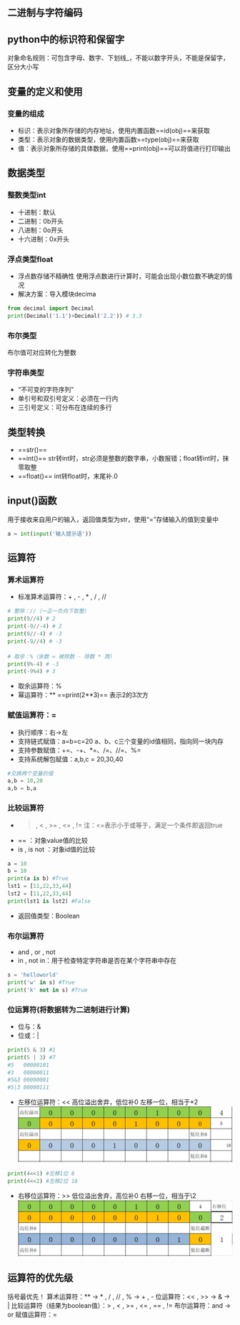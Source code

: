 ## 二进制与字符编码
## python中的标识符和保留字
对象命名规则：可包含字母、数字、下划线_，不能以数字开头，不能是保留字，区分大小写
## 变量的定义和使用
### 变量的组成
- 标识：表示对象所存储的内存地址，使用内置函数==id(obj)==来获取
- 类型：表示对象的数据类型，使用内置函数==type(obj)==来获取
- 值：表示对象所存储的具体数据，使用==print(obj)==可以将值进行打印输出
## 数据类型
### 整数类型int
- 十进制：默认
- 二进制：0b开头
- 八进制：0o开头
- 十六进制：0x开头
### 浮点类型float
- 浮点数存储不精确性
使用浮点数进行计算时，可能会出现小数位数不确定的情况
- 解决方案：导入模块decima
```python
from decimal import Decimal
print(Decimal('1.1')+Decimal('2.2')) # 3.3
```

### 布尔类型
布尔值可对应转化为整数
### 字符串类型
- “不可变的字符序列”
- 单引号和双引号定义：必须在一行内
- 三引号定义：可分布在连续的多行
## 类型转换
- ==str()==
- ==int()==
str转int时，str必须是整数的数字串，小数报错；float转int时，抹零取整
- ==float()==
int转float时，末尾补.0
## input()函数
用于接收来自用户的输入，返回值类型为str，使用“=”存储输入的值到变量中
```python
a = int(input('输入提示语'))
```
## 运算符
### 算术运算符
- 标准算术运算符：+ , - , * , / , //
```python
# 整除：//（一正一负向下取整）
print(9//4) # 2
print(-9//-4) # 2
print(9//-4) # -3
print(-9//4) # -3

# 取余：%（余数 = 被除数 - 除数 * 商）
print(9%-4) # -3
print(-9%4) # 3
```
- 取余运算符：%
- 幂运算符：**
==print(2**3)== 表示2的3次方
### 赋值运算符：=
- 执行顺序：右→左
- 支持链式赋值：a=b=c=20
a、b、c三个变量的id值相同，指向同一块内存
- 支持参数赋值：+=、-+、*=、/=、//=、%=
- 支持系统解包赋值：a,b,c = 20,30,40
```python
#交换两个变量的值
a,b = 10,20
a,b = b,a
```
### 比较运算符
- > , < , >= , <= , !=
注：<=表示小于或等于，满足一个条件即返回true
- == ：对象value值的比较
- is , is not ：对象id值的比较
```python
a = 10
b = 10
print(a is b) #True
lst1 = [11,22,33,44]
lst2 = [11,22,33,44]
print(lst1 is lst2) #False
```
- 返回值类型：Boolean

### 布尔运算符
- and , or , not 
- in , not in：用于检查特定字符串是否在某个字符串中存在
```python
s = 'helloworld'
print('w' in s) #True
print('k' not in s) #True
```

### 位运算符(将数据转为二进制进行计算)
- 位与：&
- 位或：|
```python
print(5 & 3) #1
print(5 | 3) #7
#5   00000101
#3   00000011
#5&3 00000001
#5|3 00000111
```
- 左移位运算符：<<
高位溢出舍弃，低位补0
左移一位，相当于\*2
![](../attachments/Pasted%20image%2020230927211310.png)
```python
print(4<<1) #左移1位 8
print(4<<2) #左移2位 16
```
- 右移位运算符：>>
低位溢出舍弃，高位补0
右移一位，相当于\\2
![](../attachments/Pasted%20image%2020230927211500.png)
## 运算符的优先级
括号最优先！
算术运算符：**        →        * , / , // , %        →        + , -
位运算符：<< , >>        →        &        →        |
比较运算符（结果为boolean值）：> , < , >= , <= , == , !=
布尔运算符：and        →        or
赋值运算符：=